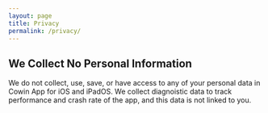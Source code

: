 ```yaml
---
layout: page
title: Privacy
permalink: /privacy/
---
```


## We Collect No Personal Information

We do not collect, use, save, or have access to any of your personal data in Cowin App for iOS and iPadOS. We collect diagnoistic data to track performance and crash rate of the app, and this data is not linked to you.
